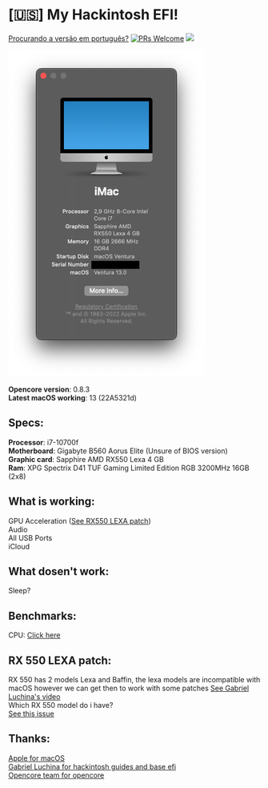 # [🇺🇸] My Hackintosh EFI!
[Procurando a versão em português?](https://github.com/ina-lol/B560-Elite-Hackintosh-EFI/blob/main/READMEPTBR.md)
[![PRs Welcome](https://img.shields.io/badge/PRs-welcome-brightgreen.svg?style=flat-square)](https://makeapullrequest.com) ![](https://camo.githubusercontent.com/67eb7c8b1ed6c9019f25d5ac1331577db2b42f15303a452aa91e94fc4565019a/68747470733a2f2f696d672e736869656c64732e696f2f7374617469632f76312e7376673f6c6162656c3d436f6e747269627574696f6e73266d6573736167653d57656c636f6d6526636f6c6f723d303035396233267374796c653d666c61742d737175617265)

![About](https://raw.githubusercontent.com/ina-lol/B560-Elite-Hackintosh-EFI/main/Images/Screenshot%202022-08-19%20at%2023.43.06.png)

**Opencore version**: 0.8.3<br>
**Latest macOS working**: 13 (22A5321d)

## Specs:

**Processor**: i7-10700f<br>
**Motherboard**: Gigabyte B560 Aorus Elite (Unsure of BIOS version)<br>
**Graphic card**: Sapphire AMD RX550 Lexa 4 GB<br>
**Ram**: XPG Spectrix D41 TUF Gaming Limited Edition RGB 3200MHz 16GB (2x8)<br>

## What is working:

GPU Acceleration ([See RX550 LEXA patch](https://github.com/ina-lol/B560-Elite-Hackintosh-EFI#rx-550-lexa-patch))<br>
Audio<br>
All USB Ports<br>
iCloud<br>

## What dosen't work:

Sleep?

## Benchmarks:

CPU: [Click here](https://browser.geekbench.com/v5/cpu/16741085)

## RX 550 LEXA patch:

RX 550 has 2 models Lexa and Baffin, the lexa models are incompatible with macOS however we can get then to work with some patches
[See Gabriel Luchina's video](https://www.youtube.com/watch?v=mSnqjKFXbBg)<br>
Which RX 550 model do i have?<br> 
[See this issue](https://github.com/dortania/bugtracker/issues/129)

## Thanks:

[Apple for macOS](apple.com)<br>
[Gabriel Luchina for hackintosh guides and base efi](https://www.youtube.com/watch?v=mSnqjKFXbBg)<br>
[Opencore team for opencore](https://dortania.github.io/getting-started/)<br>
